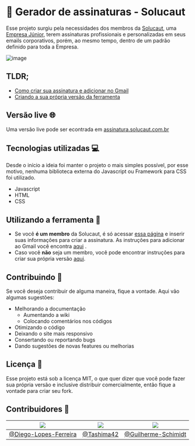 
# 📧 Gerador de assinaturas - Solucaut
Esse projeto surgiu pela necessidades dos membros da [Solucaut](https://solucaut.com.br), uma [Empresa Júnior](https://www.brasiljunior.org.br/conheca-o-mej),  terem assinaturas profissionais e personalizadas em seus emails corporativos, porém, ao mesmo tempo, dentro de um padrão definido para toda a Empresa.

![image](https://user-images.githubusercontent.com/23709916/85934678-c5cb0300-b8bc-11ea-9bd9-50bc1bd9660b.png)

## TLDR;
- [Como criar sua assinatura e adicionar no Gmail](https://github.com/Diego-Lopes-Ferreira/Email-sign-generator/wiki/Gerando-uma-assinatura)
- [Criando a sua própria versão da ferramenta](https://github.com/Diego-Lopes-Ferreira/Email-sign-generator/wiki/Criando-a-sua-pr%C3%B3pria-vers%C3%A3o)

## Versão live 🌐
Uma versão live pode ser econtrada em [assinatura.solucaut.com.br](https://assinatura.solucaut.com.br)

## Tecnologias utilizadas 💻
Desde o início a ideia foi manter o projeto o mais simples possível, por esse motivo, nenhuma biblioteca externa do Javascript ou Framework para CSS foi utilizado.
* Javascript
* HTML
* CSS

## Utilizando a ferramenta 🔌
* Se você **é um membro** da Solucaut, é só acessar [essa página](https://assinatura.solucaut.com.br) e inserir suas informações para criar a assinatura. As instruções para adicionar ao Gmail você encontra [aqui](https://github.com/Diego-Lopes-Ferreira/Email-sign-generator/wiki/Gerando-uma-assinatura) .
* Caso você **não** seja um membro, você pode encontrar instruções para criar sua própria versão [aqui](https://github.com/Diego-Lopes-Ferreira/Email-sign-generator/wiki/Criando-a-sua-pr%C3%B3pria-vers%C3%A3o).

 ## Contribuindo 🔎
 Se você deseja contribuir de alguma maneira, fique a vontade. Aqui vão algumas sugestões:
 * Melhorando a documentação
	 * Aumentando a wiki
	 * Colocando comentários nos códigos
 * Otimizando o código
 * Deixando o site mais responsivo
 * Consertando ou reportando bugs
 * Dando sugestões de novas features ou melhorias
 
 ## Licença 📕
 Esse projeto está sob a licença MIT, o que quer dizer que você pode fazer sua própria versão e inclusive distribuir comercialmente, então fique a vontade para criar seu fork.
 
 ## Contribuidores 🗿
| [![](https://github.com/Diego-Lopes-Ferreira.png?size=150)](https://github.com/Diego-Lopes-Ferreira) | [![](https://github.com/tashima42.png?size=150)](https://github.com/tashima42) | [![](https://github.com/Guilherme-Schmidt.png?size=150)](https://github.com/Guilherme-Schmidt) |
|--|--|--|
| [@Diego-Lopes-Ferreira](https://github.com/Diego-Lopes-Ferreira) | [@Tashima42](https://github.com/tashima42) | [@Guilherme-Schimidt](https://github.com/Guilherme-Schmidt) |
